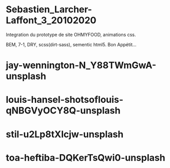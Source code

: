 # Sebastien_Larcher-Laffont_3_20102020


Integration du prototype de site OHMYFOOD, animations css.

BEM, 7-1, DRY, scss(dirt-sass), sementic html5. Bon Appétit...

# jay-wennington-N_Y88TWmGwA-unsplash
# louis-hansel-shotsoflouis-qNBGVyOCY8Q-unsplash
# stil-u2Lp8tXIcjw-unsplash
# toa-heftiba-DQKerTsQwi0-unsplash
